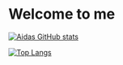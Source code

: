 # Welcome to me

[![Aidas GitHub stats](https://github-readme-stats.vercel.app/api?username=Aidas-Baublys&count_private=true&show_icons=true&theme=radical)](https://github.com/Aidas-Baublys)

[![Top Langs](https://github-readme-stats.vercel.app/api/top-langs/?username=Aidas-Baublys&exclude_repo=front-ib-spa,paysageuk.github.io&langs_count=10&layout=compact&theme=radical)](https://github.com/Aidas-Baublys)